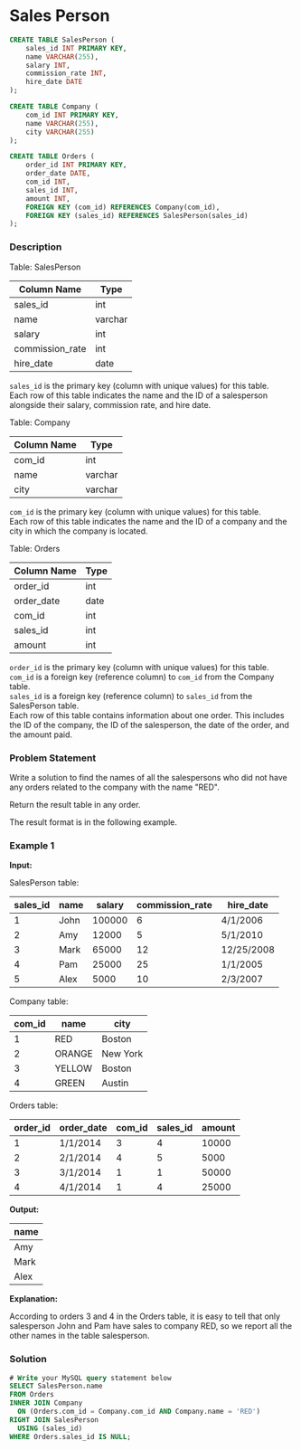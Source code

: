 # Sales Person

```sql
CREATE TABLE SalesPerson (
    sales_id INT PRIMARY KEY,
    name VARCHAR(255),
    salary INT,
    commission_rate INT,
    hire_date DATE
);

CREATE TABLE Company (
    com_id INT PRIMARY KEY,
    name VARCHAR(255),
    city VARCHAR(255)
);

CREATE TABLE Orders (
    order_id INT PRIMARY KEY,
    order_date DATE,
    com_id INT,
    sales_id INT,
    amount INT,
    FOREIGN KEY (com_id) REFERENCES Company(com_id),
    FOREIGN KEY (sales_id) REFERENCES SalesPerson(sales_id)
);
```

### Description

Table: SalesPerson

| Column Name     | Type    |
|-----------------|---------|
| sales_id        | int     |
| name            | varchar |
| salary          | int     |
| commission_rate | int     |
| hire_date       | date    |

`sales_id` is the primary key (column with unique values) for this table.  
Each row of this table indicates the name and the ID of a salesperson alongside their salary, commission rate, and hire date.

Table: Company

| Column Name | Type    |
|-------------|---------|
| com_id      | int     |
| name        | varchar |
| city        | varchar |

`com_id` is the primary key (column with unique values) for this table.  
Each row of this table indicates the name and the ID of a company and the city in which the company is located.

Table: Orders

| Column Name | Type |
|-------------|------|
| order_id    | int  |
| order_date  | date |
| com_id      | int  |
| sales_id    | int  |
| amount      | int  |

`order_id` is the primary key (column with unique values) for this table.  
`com_id` is a foreign key (reference column) to `com_id` from the Company table.  
`sales_id` is a foreign key (reference column) to `sales_id` from the SalesPerson table.  
Each row of this table contains information about one order. This includes the ID of the company, the ID of the salesperson, the date of the order, and the amount paid.

### Problem Statement

Write a solution to find the names of all the salespersons who did not have any orders related to the company with the name "RED".

Return the result table in any order.

The result format is in the following example.

### Example 1

**Input:**

SalesPerson table:

| sales_id | name | salary | commission_rate | hire_date  |
|----------|------|--------|-----------------|------------|
| 1        | John | 100000 | 6               | 4/1/2006   |
| 2        | Amy  | 12000  | 5               | 5/1/2010   |
| 3        | Mark | 65000  | 12              | 12/25/2008 |
| 4        | Pam  | 25000  | 25              | 1/1/2005   |
| 5        | Alex | 5000   | 10              | 2/3/2007   |

Company table:

| com_id | name   | city     |
|--------|--------|----------|
| 1      | RED    | Boston   |
| 2      | ORANGE | New York |
| 3      | YELLOW | Boston   |
| 4      | GREEN  | Austin   |

Orders table:

| order_id | order_date | com_id | sales_id | amount |
|----------|------------|--------|----------|--------|
| 1        | 1/1/2014   | 3      | 4        | 10000  |
| 2        | 2/1/2014   | 4      | 5        | 5000   |
| 3        | 3/1/2014   | 1      | 1        | 50000  |
| 4        | 4/1/2014   | 1      | 4        | 25000  |

**Output:**

| name |
|------|
| Amy  |
| Mark |
| Alex |

**Explanation:**

According to orders 3 and 4 in the Orders table, it is easy to tell that only salesperson John and Pam have sales to company RED, so we report all the other names in the table salesperson.

### Solution
```sql
# Write your MySQL query statement below
SELECT SalesPerson.name
FROM Orders
INNER JOIN Company
  ON (Orders.com_id = Company.com_id AND Company.name = 'RED')
RIGHT JOIN SalesPerson
  USING (sales_id)
WHERE Orders.sales_id IS NULL;
```